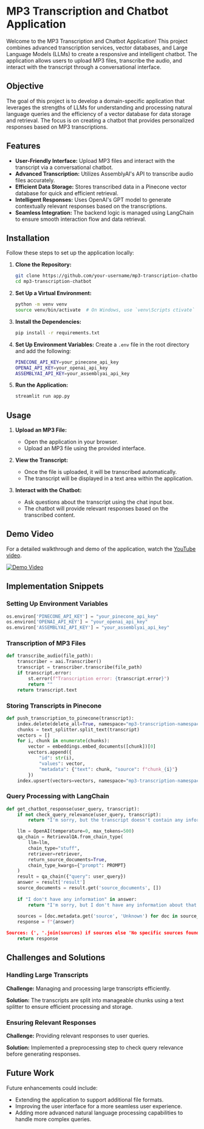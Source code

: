 
# MP3 Transcription and Chatbot Application

Welcome to the MP3 Transcription and Chatbot Application! This project combines advanced transcription services, vector databases, and Large Language Models (LLMs) to create a responsive and intelligent chatbot. The application allows users to upload MP3 files, transcribe the audio, and interact with the transcript through a conversational interface.

## Objective

The goal of this project is to develop a domain-specific application that leverages the strengths of LLMs for understanding and processing natural language queries and the efficiency of a vector database for data storage and retrieval. The focus is on creating a chatbot that provides personalized responses based on MP3 transcriptions.

## Features

- **User-Friendly Interface:** Upload MP3 files and interact with the transcript via a conversational chatbot.
- **Advanced Transcription:** Utilizes AssemblyAI's API to transcribe audio files accurately.
- **Efficient Data Storage:** Stores transcribed data in a Pinecone vector database for quick and efficient retrieval.
- **Intelligent Responses:** Uses OpenAI's GPT model to generate contextually relevant responses based on the transcriptions.
- **Seamless Integration:** The backend logic is managed using LangChain to ensure smooth interaction flow and data retrieval.

## Installation

Follow these steps to set up the application locally:

1. **Clone the Repository:**
    ```sh
    git clone https://github.com/your-username/mp3-transcription-chatbot.git
    cd mp3-transcription-chatbot
    ```

2. **Set Up a Virtual Environment:**
    ```sh
    python -m venv venv
    source venv/bin/activate  # On Windows, use `venv\Scripts ctivate`
    ```

3. **Install the Dependencies:**
    ```sh
    pip install -r requirements.txt
    ```

4. **Set Up Environment Variables:**
    Create a `.env` file in the root directory and add the following:
    ```sh
    PINECONE_API_KEY=your_pinecone_api_key
    OPENAI_API_KEY=your_openai_api_key
    ASSEMBLYAI_API_KEY=your_assemblyai_api_key
    ```

5. **Run the Application:**
    ```sh
    streamlit run app.py
    ```

## Usage

1. **Upload an MP3 File:**
   - Open the application in your browser.
   - Upload an MP3 file using the provided interface.

2. **View the Transcript:**
   - Once the file is uploaded, it will be transcribed automatically.
   - The transcript will be displayed in a text area within the application.

3. **Interact with the Chatbot:**
   - Ask questions about the transcript using the chat input box.
   - The chatbot will provide relevant responses based on the transcribed content.

## Demo Video

For a detailed walkthrough and demo of the application, watch the [YouTube video](https://youtu.be/b9eJE_mo6bk).

[![Demo Video](https://img.youtube.com/vi/b9eJE_mo6bk/0.jpg)](https://youtu.be/b9eJE_mo6bk)

## Implementation Snippets

### Setting Up Environment Variables

```python
os.environ['PINECONE_API_KEY'] = "your_pinecone_api_key"
os.environ['OPENAI_API_KEY'] = "your_openai_api_key"
os.environ['ASSEMBLYAI_API_KEY'] = "your_assemblyai_api_key"
```

### Transcription of MP3 Files

```python
def transcribe_audio(file_path):
    transcriber = aai.Transcriber()
    transcript = transcriber.transcribe(file_path)
    if transcript.error:
        st.error(f"Transcription error: {transcript.error}")
        return ""
    return transcript.text
```

### Storing Transcripts in Pinecone

```python
def push_transcription_to_pinecone(transcript):
    index.delete(delete_all=True, namespace="mp3-transcription-namespace")
    chunks = text_splitter.split_text(transcript)
    vectors = []
    for i, chunk in enumerate(chunks):
        vector = embeddings.embed_documents([chunk])[0]
        vectors.append({
            "id": str(i),
            "values": vector,
            "metadata": {"text": chunk, "source": f"chunk_{i}"}
        })
    index.upsert(vectors=vectors, namespace="mp3-transcription-namespace")
```

### Query Processing with LangChain

```python
def get_chatbot_response(user_query, transcript):
    if not check_query_relevance(user_query, transcript):
        return "I'm sorry, but the transcript doesn't contain any information related to your question."

    llm = OpenAI(temperature=0, max_tokens=500)
    qa_chain = RetrievalQA.from_chain_type(
        llm=llm,
        chain_type="stuff",
        retriever=retriever,
        return_source_documents=True,
        chain_type_kwargs={"prompt": PROMPT}
    )
    result = qa_chain({"query": user_query})
    answer = result['result']
    source_documents = result.get('source_documents', [])
    
    if "I don't have any information" in answer:
        return "I'm sorry, but I don't have any information about that in the provided transcript."
    
    sources = [doc.metadata.get('source', 'Unknown') for doc in source_documents]
    response = f"{answer}

Sources: {', '.join(sources) if sources else 'No specific sources found'}"
    return response
```

## Challenges and Solutions

### Handling Large Transcripts

**Challenge:** Managing and processing large transcripts efficiently.

**Solution:** The transcripts are split into manageable chunks using a text splitter to ensure efficient processing and storage.

### Ensuring Relevant Responses

**Challenge:** Providing relevant responses to user queries.

**Solution:** Implemented a preprocessing step to check query relevance before generating responses.

## Future Work

Future enhancements could include:

- Extending the application to support additional file formats.
- Improving the user interface for a more seamless user experience.
- Adding more advanced natural language processing capabilities to handle more complex queries.
